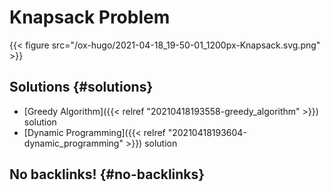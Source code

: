 # Knapsack Problem


{{< figure src="/ox-hugo/2021-04-18_19-50-01_1200px-Knapsack.svg.png" >}}


## Solutions {#solutions}

-   [Greedy Algorithm]({{< relref "20210418193558-greedy_algorithm" >}}) solution
-   [Dynamic Programming]({{< relref "20210418193604-dynamic_programming" >}}) solution


## No backlinks! {#no-backlinks}

